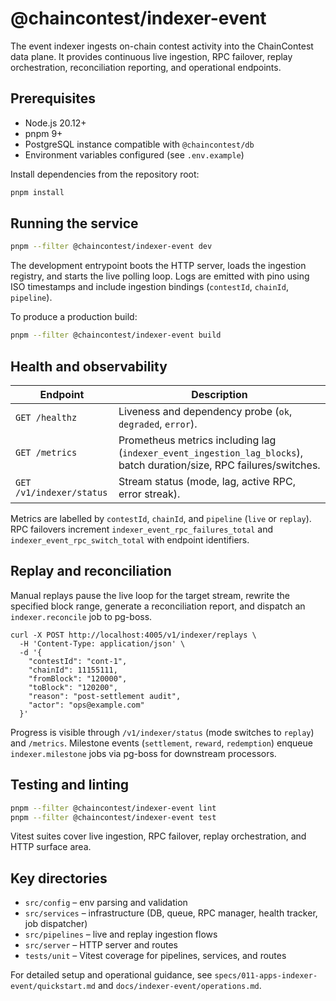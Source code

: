 # @chaincontest/indexer-event

The event indexer ingests on-chain contest activity into the ChainContest data plane. It provides continuous live ingestion, RPC failover, replay orchestration, reconciliation reporting, and operational endpoints.

## Prerequisites

- Node.js 20.12+
- pnpm 9+
- PostgreSQL instance compatible with `@chaincontest/db`
- Environment variables configured (see `.env.example`)

Install dependencies from the repository root:

```bash
pnpm install
```

## Running the service

```bash
pnpm --filter @chaincontest/indexer-event dev
```

The development entrypoint boots the HTTP server, loads the ingestion registry, and starts the live polling loop. Logs are emitted with pino using ISO timestamps and include ingestion bindings (`contestId`, `chainId`, `pipeline`).

To produce a production build:

```bash
pnpm --filter @chaincontest/indexer-event build
```

## Health and observability

| Endpoint | Description |
|----------|-------------|
| `GET /healthz` | Liveness and dependency probe (`ok`, `degraded`, `error`). |
| `GET /metrics` | Prometheus metrics including lag (`indexer_event_ingestion_lag_blocks`), batch duration/size, RPC failures/switches. |
| `GET /v1/indexer/status` | Stream status (mode, lag, active RPC, error streak).

Metrics are labelled by `contestId`, `chainId`, and `pipeline` (`live` or `replay`). RPC failovers increment `indexer_event_rpc_failures_total` and `indexer_event_rpc_switch_total` with endpoint identifiers.

## Replay and reconciliation

Manual replays pause the live loop for the target stream, rewrite the specified block range, generate a reconciliation report, and dispatch an `indexer.reconcile` job to pg-boss.

```
curl -X POST http://localhost:4005/v1/indexer/replays \
  -H 'Content-Type: application/json' \
  -d '{
    "contestId": "cont-1",
    "chainId": 11155111,
    "fromBlock": "120000",
    "toBlock": "120200",
    "reason": "post-settlement audit",
    "actor": "ops@example.com"
  }'
```

Progress is visible through `/v1/indexer/status` (mode switches to `replay`) and `/metrics`. Milestone events (`settlement`, `reward`, `redemption`) enqueue `indexer.milestone` jobs via pg-boss for downstream processors.

## Testing and linting

```bash
pnpm --filter @chaincontest/indexer-event lint
pnpm --filter @chaincontest/indexer-event test
```

Vitest suites cover live ingestion, RPC failover, replay orchestration, and HTTP surface area.

## Key directories

- `src/config` – env parsing and validation
- `src/services` – infrastructure (DB, queue, RPC manager, health tracker, job dispatcher)
- `src/pipelines` – live and replay ingestion flows
- `src/server` – HTTP server and routes
- `tests/unit` – Vitest coverage for pipelines, services, and routes

For detailed setup and operational guidance, see `specs/011-apps-indexer-event/quickstart.md` and `docs/indexer-event/operations.md`.
